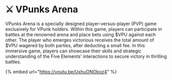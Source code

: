 # ⚔ VPunks Arena

VPunks Arena is a specially designed player-versus-player (PVP) game exclusively for VPunk holders. Within this game, players can participate in battles at the renowned arena and place bets using $VPU against each other. The player who emerges victorious receives the total amount of $VPU wagered by both parties, after deducting a small fee. In this immersive game, players can showcase their skills and strategic understanding of the Five Elements' interactions to secure victory in thrilling battles.

{% embed url="https://youtu.be/UxhuONOboz4" %}
